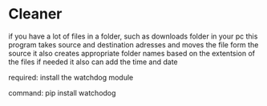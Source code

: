 # Cleaner

if you have a lot of files in a folder, such as downloads folder in your pc
this program takes source and destination adresses and moves the file form the source 
it also creates appropriate folder names based on the extentsion of the files
if needed it also can add the time and date

required: install the watchdog module 

command: pip install watchodog
